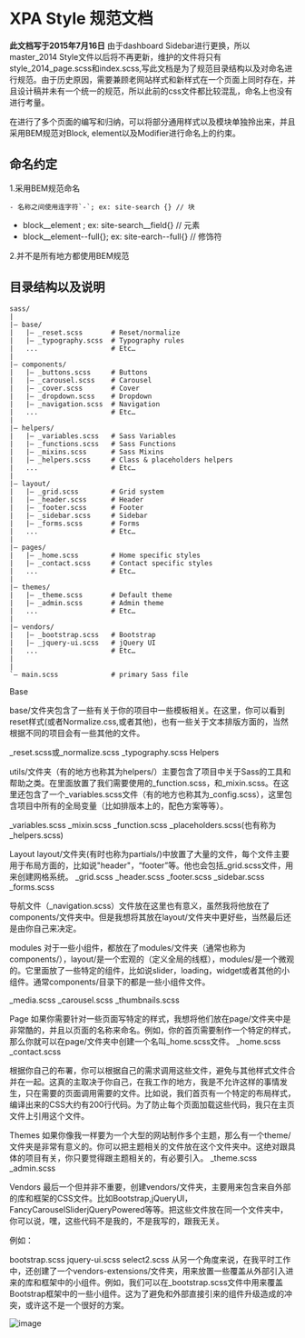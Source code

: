 # XPA Style 规范文档

**此文档写于2015年7月16日**
由于dashboard Sidebar进行更换，所以master_2014 Style文件以后将不再更新，维护的文件将只有style_2014_page.scss和index.scss,写此文档是为了规范目录结构以及对命名进行规范。由于历史原因，需要兼顾老网站样式和新样式在一个页面上同时存在，并且设计稿并未有一个统一的规范，所以此前的css文件都比较混乱，命名上也没有进行考量。

在进行了多个页面的编写和归纳，可以将部分通用样式以及模块单独拎出来，并且采用BEM规范对Block, element以及Modifier进行命名上的约束。
## 命名约定

1.采用BEM规范命名

	- 名称之间使用连字符`-`; ex: site-search {} // 块
  - block__element ; ex: site-search__field{} // 元素
  - block__element--full{}; ex: site-earch--full{} // 修饰符
  
2.并不是所有地方都使用BEM规范

## 目录结构以及说明

```
sass/ 
| 
|– base/ 
|   |– _reset.scss       # Reset/normalize 
|   |– _typography.scss  # Typography rules 
|   ...                  # Etc… 
| 
|– components/ 
|   |– _buttons.scss     # Buttons 
|   |– _carousel.scss    # Carousel 
|   |– _cover.scss       # Cover 
|   |– _dropdown.scss    # Dropdown 
|   |– _navigation.scss  # Navigation 
|   ...                  # Etc… 
| 
|– helpers/ 
|   |– _variables.scss   # Sass Variables 
|   |– _functions.scss   # Sass Functions 
|   |– _mixins.scss      # Sass Mixins 
|   |– _helpers.scss     # Class & placeholders helpers 
|   ...                  # Etc… 
| 
|– layout/ 
|   |– _grid.scss        # Grid system 
|   |– _header.scss      # Header 
|   |– _footer.scss      # Footer 
|   |– _sidebar.scss     # Sidebar 
|   |– _forms.scss       # Forms 
|   ...                  # Etc… 
| 
|– pages/ 
|   |– _home.scss        # Home specific styles 
|   |– _contact.scss     # Contact specific styles 
|   ...                  # Etc… 
| 
|– themes/ 
|   |– _theme.scss       # Default theme 
|   |– _admin.scss       # Admin theme 
|   ...                  # Etc… 
| 
|– vendors/ 
|   |– _bootstrap.scss   # Bootstrap 
|   |– _jquery-ui.scss   # jQuery UI 
|   ...                  # Etc… 
| 
| 
`– main.scss             # primary Sass file 
```

Base

base/文件夹包含了一些有关于你的项目中一些模板相关。在这里，你可以看到reset样式(或者Normalize.css,或者其他)，也有一些关于文本排版方面的，当然根据不同的项目会有一些其他的文件。

 _reset.scss或_normalize.scss
 _typography.scss
Helpers

utils/文件夹（有的地方也称其为helpers/）主要包含了项目中关于Sass的工具和帮助之类。在里面放置了我们需要使用的_function.scss，和_mixin.scss。在这里还包含了一个_variables.scss文件（有的地方也称其为_config.scss），这里包含项目中所有的全局变量（比如排版本上的，配色方案等等）。

 _variables.scss
 _mixin.scss
 _function.scss
 _placeholders.scss(也有称为_helpers.scss)

Layout
layout/文件夹(有时也称为partials/)中放置了大量的文件，每个文件主要用于布局方面的，比如说"header"，“footer”等。他也会包括_grid.scss文件，用来创建网格系统。
 _grid.scss
 _header.scss
 _footer.scss
 _sidebar.scss
 _forms.scss

导航文件（_navigation.scss）文件放在这里也有意义，虽然我将他放在了components/文件夹中。但是我想将其放在layout/文件夹中更好些，当然最后还是由你自己来决定。

modules
对于一些小组件，都放在了modules/文件夹（通常也称为components/），layout/是一个宏观的（定义全局的线框），modules/是一个微观的。它里面放了一些特定的组件，比如说slider，loading，widget或者其他的小组件。通常components/目录下的都是一些小组件文件。

 _media.scss
 _carousel.scss
 _thumbnails.scss

Page
如果你需要针对一些页面写特定的样式，我想将他们放在page/文件夹中是非常酷的，并且以页面的名称来命名。例如，你的首页需要制作一个特定的样式，那么你就可以在page/文件夹中创建一个名叫_home.scss文件。
 _home.scss
 _contact.scss

根据你自己的布署，你可以根据自己的需求调用这些文件，避免与其他样式文件合并在一起。这真的主取决于你自己，在我工作的地方，我是不允许这样的事情发生，只在需要的页面调用需要的文件。比如说，我们首页有一个特定的布局样式，编译出来的CSS大约有200行代码。为了防止每个页面加载这些代码，我只在主页文件上引用这个文件。

Themes
如果你像我一样要为一个大型的网站制作多个主题，那么有一个theme/文件夹是非常有意义的。你可以把主题相关的文件放在这个文件夹中。这绝对跟具体的项目有关，你只要觉得跟主题相关的，有必要引入。
 _theme.scss
 _admin.scss


Vendors
最后一个但并非不重要，创建vendors/文件夹，主要用来包含来自外部的库和框架的CSS文件。比如Bootstrap,jQueryUI，FancyCarouselSliderjQueryPowered等等。把这些文件放在同一个文件夹中，你可以说，嘿，这些代码不是我的，不是我写的，跟我无关。

例如：

 bootstrap.scss
 jquery-ui.scss
 select2.scss
从另一个角度来说，在我平时工作中，还创建了一个vendors-extensions/文件夹，用来放置一些覆盖从外部引入进来的库和框架中的小组件。例如，我们可以在_bootstrap.scss文件中用来覆盖Bootstrap框架中的一些小组件。这为了避免和外部直接引来的组件升级造成的冲突，或许这不是一个很好的方案。

![image](https://github.com/20160705/PA/tree/master/xpa_document/public/images/微信图片_20170623133144.gif)
